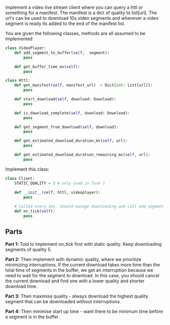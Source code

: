 implement a video live stream client where you can query a httl or something for a manifest. The manifest is a dict of quality to list[url]. The url's can be used to download 10s video segments and whenever a video segment is ready its added to the end of the manifest list.

You are given the following classes, methods are all assumed to be implemented
```py
class VideoPlayer:
    def add_segment_to_buffer(self,  segment):
        pass

    def get_buffer_time_ms(self):
        pass

class Httl:
    def get_manifest(self, manifest_url) -> Dict[int: List[url]]:
        pass

    def start_download(self, download: Download):
        pass

    def is_download_complete(self, download: Download):
        pass

    def get_segment_from_download(self, download):
        pass

    def get_estimated_download_duration_ms(self, url):
        pass

    def get_estimated_download_duration_remaining_ms(self, url):
        pass
```

Implement this class:
```py 
class Client:
    STATIC_QUALITY = 5 # only used in Task 1
    
    def __init__(self, httl, videoplayer):
        pass

    # Called every 1ms, should manage downloading and call add_segment_to_buffer when necessary
    def on_tick(self):
        pass
```

## Parts
**Part 1:** Told to implement on_tick first with static quality. Keep downloading segments of quality 5.

**Part 2:** Then implement with dynamic quality, where we prioritize minimizing interruptions. If the current download takes more time than the total time of segments in the buffer, we get an interruption because we need to wait for the segment to download. In this case, you should cancel the current download and find one with a lower quality and shorter download time.

**Part 3:** Then maximise quality - always download the highest quality segment that can be downloaded without interruptions.

**Part 4:** Then minimise start up time - want there to be minimum time before a segment is in the buffer.